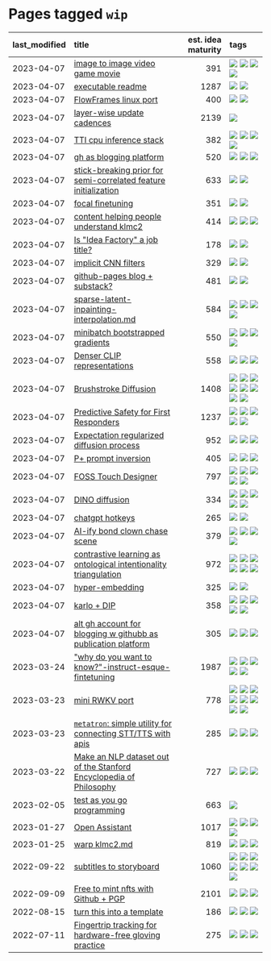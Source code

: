 # Pages tagged `wip`

|last_modified|title|est. idea maturity|tags
|:---|:---|---:|:---|
|2023-04-07|[image to image video game movie](../img2img_video_game_movie.md)|391|[![](https://img.shields.io/badge/tag-animation-dad82b)](../tags/animation.md) [![](https://img.shields.io/badge/tag-prompting-869bd0)](../tags/prompting.md) [![](https://img.shields.io/badge/tag-tooling-c4fb38)](../tags/tooling.md) [![](https://img.shields.io/badge/tag-wip-77a0)](../tags/wip.md)|
|2023-04-07|[executable readme](../executable_readme.md)|1287|[![](https://img.shields.io/badge/tag-tooling-c4fb38)](../tags/tooling.md) [![](https://img.shields.io/badge/tag-wip-77a0)](../tags/wip.md)|
|2023-04-07|[FlowFrames linux port](../flowframes-linux-port.md)|400|[![](https://img.shields.io/badge/tag-tooling-c4fb38)](../tags/tooling.md) [![](https://img.shields.io/badge/tag-wip-77a0)](../tags/wip.md)|
|2023-04-07|[layer-wise update cadences](../layer-wise-update-cadences.md)|2139|[![](https://img.shields.io/badge/tag-wip-77a0)](../tags/wip.md)|
|2023-04-07|[TTI cpu inference stack](../TTI-cpu-inference-stack.md)|382|[![](https://img.shields.io/badge/tag-accessibility-32d44f)](../tags/accessibility.md) [![](https://img.shields.io/badge/tag-stability-35b163)](../tags/stability.md) [![](https://img.shields.io/badge/tag-tooling-c4fb38)](../tags/tooling.md) [![](https://img.shields.io/badge/tag-wip-77a0)](../tags/wip.md)|
|2023-04-07|[gh as blogging platform](../gh_as_blogging_platform.md)|520|[![](https://img.shields.io/badge/tag-publication-d5f6c6)](../tags/publication.md) [![](https://img.shields.io/badge/tag-tooling-c4fb38)](../tags/tooling.md) [![](https://img.shields.io/badge/tag-wip-77a0)](../tags/wip.md)|
|2023-04-07|[stick-breaking prior for semi-correlated feature initialization](../stickbreaking-init.md)|633|[![](https://img.shields.io/badge/tag-experimental-aa21fc)](../tags/experimental.md) [![](https://img.shields.io/badge/tag-wip-77a0)](../tags/wip.md)|
|2023-04-07|[focal finetuning](../focal_finetuning.md)|351|[![](https://img.shields.io/badge/tag-tooling-c4fb38)](../tags/tooling.md) [![](https://img.shields.io/badge/tag-wip-77a0)](../tags/wip.md)|
|2023-04-07|[content helping people understand klmc2](../explaining_klmc2.md)|414|[![](https://img.shields.io/badge/tag-meta-1043a5)](../tags/meta.md) [![](https://img.shields.io/badge/tag-tooling-c4fb38)](../tags/tooling.md) [![](https://img.shields.io/badge/tag-wip-77a0)](../tags/wip.md)|
|2023-04-07|[Is "Idea Factory" a job title?](../idea_factory.md)|178|[![](https://img.shields.io/badge/tag-meta-1043a5)](../tags/meta.md) [![](https://img.shields.io/badge/tag-wip-77a0)](../tags/wip.md)|
|2023-04-07|[implicit CNN filters](../implicit-cnn-filters.md)|329|[![](https://img.shields.io/badge/tag-experimental-aa21fc)](../tags/experimental.md) [![](https://img.shields.io/badge/tag-wip-77a0)](../tags/wip.md)|
|2023-04-07|[github-pages blog + substack?](../gh-pages-blog-plus-substack.md)|481|[![](https://img.shields.io/badge/tag-tooling-c4fb38)](../tags/tooling.md) [![](https://img.shields.io/badge/tag-wip-77a0)](../tags/wip.md)|
|2023-04-07|[sparse-latent-inpainting-interpolation.md](../sparse-latent-inpainting-interpolation.md)|584|[![](https://img.shields.io/badge/tag-animation-dad82b)](../tags/animation.md) [![](https://img.shields.io/badge/tag-prompting-869bd0)](../tags/prompting.md) [![](https://img.shields.io/badge/tag-tooling-c4fb38)](../tags/tooling.md) [![](https://img.shields.io/badge/tag-wip-77a0)](../tags/wip.md)|
|2023-04-07|[minibatch bootstrapped gradients](../minibatch-bootstrapped-gradients.md)|550|[![](https://img.shields.io/badge/tag-experimental-aa21fc)](../tags/experimental.md) [![](https://img.shields.io/badge/tag-optimization-7fe3bd)](../tags/optimization.md) [![](https://img.shields.io/badge/tag-training-8a140)](../tags/training.md) [![](https://img.shields.io/badge/tag-wip-77a0)](../tags/wip.md)|
|2023-04-07|[Denser CLIP representations](../denser-CLIP.md)|558|[![](https://img.shields.io/badge/tag-experimental-aa21fc)](../tags/experimental.md) [![](https://img.shields.io/badge/tag-tooling-c4fb38)](../tags/tooling.md) [![](https://img.shields.io/badge/tag-wip-77a0)](../tags/wip.md)|
|2023-04-07|[Brushstroke Diffusion](../brushstroke-diffusion.md)|1408|[![](https://img.shields.io/badge/tag-artisticstyletransfer-90446b)](../tags/artisticstyletransfer.md) [![](https://img.shields.io/badge/tag-creativity-35d2ce)](../tags/creativity.md) [![](https://img.shields.io/badge/tag-deepgenerativemodeling-8e95e2)](../tags/deepgenerativemodeling.md) [![](https://img.shields.io/badge/tag-experimental-aa21fc)](../tags/experimental.md) [![](https://img.shields.io/badge/tag-image_processing-ea1833)](../tags/image_processing.md) [![](https://img.shields.io/badge/tag-modeltraining-be4650)](../tags/modeltraining.md) [![](https://img.shields.io/badge/tag-painting-3f3dc3)](../tags/painting.md) [![](https://img.shields.io/badge/tag-wip-77a0)](../tags/wip.md)|
|2023-04-07|[Predictive Safety for First Responders](../safety-officer.md)|1237|[![](https://img.shields.io/badge/tag-completed-4db4d2)](../tags/completed.md) [![](https://img.shields.io/badge/tag-dataset-5d9a82)](../tags/dataset.md) [![](https://img.shields.io/badge/tag-publication-d5f6c6)](../tags/publication.md) [![](https://img.shields.io/badge/tag-publicgood-3f9741)](../tags/publicgood.md) [![](https://img.shields.io/badge/tag-wip-77a0)](../tags/wip.md)|
|2023-04-07|[Expectation regularized diffusion process](../expectation-regularized-diffusion.md)|952|[![](https://img.shields.io/badge/tag-experimental-aa21fc)](../tags/experimental.md) [![](https://img.shields.io/badge/tag-stability-35b163)](../tags/stability.md) [![](https://img.shields.io/badge/tag-wip-77a0)](../tags/wip.md)|
|2023-04-07|[P+ prompt inversion](../p_plus_inversion.md)|405|[![](https://img.shields.io/badge/tag-prompting-869bd0)](../tags/prompting.md) [![](https://img.shields.io/badge/tag-tooling-c4fb38)](../tags/tooling.md) [![](https://img.shields.io/badge/tag-wip-77a0)](../tags/wip.md)|
|2023-04-07|[FOSS Touch Designer](../FOSS_touch_designer.md)|797|[![](https://img.shields.io/badge/tag-alignment-6013c8)](../tags/alignment.md) [![](https://img.shields.io/badge/tag-animation-dad82b)](../tags/animation.md) [![](https://img.shields.io/badge/tag-publicgood-3f9741)](../tags/publicgood.md) [![](https://img.shields.io/badge/tag-tooling-c4fb38)](../tags/tooling.md) [![](https://img.shields.io/badge/tag-wip-77a0)](../tags/wip.md)|
|2023-04-07|[DINO diffusion](../DINO-diffusion.md)|334|[![](https://img.shields.io/badge/tag-completed-4db4d2)](../tags/completed.md) [![](https://img.shields.io/badge/tag-experimental-aa21fc)](../tags/experimental.md) [![](https://img.shields.io/badge/tag-nerf-683f3)](../tags/nerf.md) [![](https://img.shields.io/badge/tag-tooling-c4fb38)](../tags/tooling.md) [![](https://img.shields.io/badge/tag-wip-77a0)](../tags/wip.md)|
|2023-04-07|[chatgpt hotkeys](../chatgpt_hotkeys.md)|265|[![](https://img.shields.io/badge/tag-tooling-c4fb38)](../tags/tooling.md) [![](https://img.shields.io/badge/tag-wip-77a0)](../tags/wip.md)|
|2023-04-07|[AI-ify bond clown chase scene](../bond_clown_chase_scene.md)|379|[![](https://img.shields.io/badge/tag-animation-dad82b)](../tags/animation.md) [![](https://img.shields.io/badge/tag-experimental-aa21fc)](../tags/experimental.md) [![](https://img.shields.io/badge/tag-foundation-35d420)](../tags/foundation.md) [![](https://img.shields.io/badge/tag-wip-77a0)](../tags/wip.md)|
|2023-04-07|[contrastive learning as ontological intentionality triangulation](../contrastive_learning_as_ontological_intentionality_triangulation.md)|972|[![](https://img.shields.io/badge/tag-meta-1043a5)](../tags/meta.md) [![](https://img.shields.io/badge/tag-philosophy-a68128)](../tags/philosophy.md) [![](https://img.shields.io/badge/tag-semiotics-b4243e)](../tags/semiotics.md) [![](https://img.shields.io/badge/tag-synesthesia-b7fb0)](../tags/synesthesia.md) [![](https://img.shields.io/badge/tag-theory-b25b5)](../tags/theory.md) [![](https://img.shields.io/badge/tag-wip-77a0)](../tags/wip.md)|
|2023-04-07|[hyper-embedding](../hyperembedding.md)|325|[![](https://img.shields.io/badge/tag-experimental-aa21fc)](../tags/experimental.md) [![](https://img.shields.io/badge/tag-wip-77a0)](../tags/wip.md)|
|2023-04-07|[karlo + DIP](../karlo-dip.md)|358|[![](https://img.shields.io/badge/tag-deepimageprior-1614f8)](../tags/deepimageprior.md) [![](https://img.shields.io/badge/tag-experimental-aa21fc)](../tags/experimental.md) [![](https://img.shields.io/badge/tag-image_generation-82d6e)](../tags/image_generation.md) [![](https://img.shields.io/badge/tag-prior-752fd7)](../tags/prior.md) [![](https://img.shields.io/badge/tag-wip-77a0)](../tags/wip.md)|
|2023-04-07|[alt gh account for blogging w githubb as publication platform](../alt_gh_account_for_blogging.md)|305|[![](https://img.shields.io/badge/tag-MILESTONE_POC-da6994)](../tags/MILESTONE_POC.md) [![](https://img.shields.io/badge/tag-publication-d5f6c6)](../tags/publication.md) [![](https://img.shields.io/badge/tag-wip-77a0)](../tags/wip.md)|
|2023-03-24|["why do you want to know?"-instruct-esque-fintetuning](../whydoyouwantoknow.md)|1987|[![](https://img.shields.io/badge/tag-aiethics-c6963e)](../tags/aiethics.md) [![](https://img.shields.io/badge/tag-alignment-6013c8)](../tags/alignment.md) [![](https://img.shields.io/badge/tag-dialogue-e3be61)](../tags/dialogue.md) [![](https://img.shields.io/badge/tag-models-e9b626)](../tags/models.md) [![](https://img.shields.io/badge/tag-wip-77a0)](../tags/wip.md)|
|2023-03-23|[mini RWKV port](../rust_rwkv.md)|778|[![](https://img.shields.io/badge/tag-RNN-e839f4)](../tags/RNN.md) [![](https://img.shields.io/badge/tag-completed-4db4d2)](../tags/completed.md) [![](https://img.shields.io/badge/tag-experimental-aa21fc)](../tags/experimental.md) [![](https://img.shields.io/badge/tag-ggml-b08442)](../tags/ggml.md) [![](https://img.shields.io/badge/tag-mobilenet-e6ab9)](../tags/mobilenet.md) [![](https://img.shields.io/badge/tag-model_compression-abf295)](../tags/model_compression.md) [![](https://img.shields.io/badge/tag-tooling-c4fb38)](../tags/tooling.md) [![](https://img.shields.io/badge/tag-wip-77a0)](../tags/wip.md)|
|2023-03-23|[`metatron`: simple utility for connecting STT/TTS with apis](../metatron.md)|285|[![](https://img.shields.io/badge/tag-accessibility-32d44f)](../tags/accessibility.md) [![](https://img.shields.io/badge/tag-tooling-c4fb38)](../tags/tooling.md) [![](https://img.shields.io/badge/tag-wip-77a0)](../tags/wip.md)|
|2023-03-22|[Make an NLP dataset out of the Stanford Encyclopedia of Philosophy](../sep_dataset.md)|727|[![](https://img.shields.io/badge/tag-dataset-5d9a82)](../tags/dataset.md) [![](https://img.shields.io/badge/tag-publication-d5f6c6)](../tags/publication.md) [![](https://img.shields.io/badge/tag-wip-77a0)](../tags/wip.md)|
|2023-02-05|[test as you go programming](../adhd_test_as_you_go.md)|663|[![](https://img.shields.io/badge/tag-wip-77a0)](../tags/wip.md)|
|2023-01-27|[Open Assistant](../open-assistant.md)|1017|[![](https://img.shields.io/badge/tag-accessibility-32d44f)](../tags/accessibility.md) [![](https://img.shields.io/badge/tag-publicgood-3f9741)](../tags/publicgood.md) [![](https://img.shields.io/badge/tag-stability-35b163)](../tags/stability.md) [![](https://img.shields.io/badge/tag-wip-77a0)](../tags/wip.md)|
|2023-01-25|[warp klmc2.md](../warp_klmc2.md)|819|[![](https://img.shields.io/badge/tag-animation-dad82b)](../tags/animation.md) [![](https://img.shields.io/badge/tag-tooling-c4fb38)](../tags/tooling.md) [![](https://img.shields.io/badge/tag-wip-77a0)](../tags/wip.md)|
|2022-09-22|[subtitles to storyboard](../subtitles-to-storyboard.md)|1060|[![](https://img.shields.io/badge/tag-accessibility-32d44f)](../tags/accessibility.md) [![](https://img.shields.io/badge/tag-animation-dad82b)](../tags/animation.md) [![](https://img.shields.io/badge/tag-completed-4db4d2)](../tags/completed.md) [![](https://img.shields.io/badge/tag-open_source-83cbca)](../tags/open_source.md) [![](https://img.shields.io/badge/tag-prompting-869bd0)](../tags/prompting.md) [![](https://img.shields.io/badge/tag-tooling-c4fb38)](../tags/tooling.md) [![](https://img.shields.io/badge/tag-wip-77a0)](../tags/wip.md)|
|2022-09-09|[Free to mint nfts with Github + PGP](../free-to-mint-nfts_git_plus_pgp.md)|2101|[![](https://img.shields.io/badge/tag-publicgood-3f9741)](../tags/publicgood.md) [![](https://img.shields.io/badge/tag-tooling-c4fb38)](../tags/tooling.md) [![](https://img.shields.io/badge/tag-wip-77a0)](../tags/wip.md)|
|2022-08-15|[turn this into a template](../benchwarmers-template.md)|186|[![](https://img.shields.io/badge/tag-meta-1043a5)](../tags/meta.md) [![](https://img.shields.io/badge/tag-tooling-c4fb38)](../tags/tooling.md) [![](https://img.shields.io/badge/tag-wip-77a0)](../tags/wip.md)|
|2022-07-11|[Fingertrip tracking for hardware-free gloving practice](../fingertrip_tracking_for_hardware_free_gloveing_practice.md)|275|[![](https://img.shields.io/badge/tag-experimental-aa21fc)](../tags/experimental.md) [![](https://img.shields.io/badge/tag-tooling-c4fb38)](../tags/tooling.md) [![](https://img.shields.io/badge/tag-wip-77a0)](../tags/wip.md)|